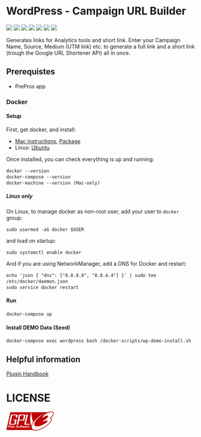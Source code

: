 # WordPress - Campaign URL Builder
[![](https://img.shields.io/badge/release-1.7.0-green.svg)](https://github.com/reatlat/wp-campaign-url-builder/releases/tag/v1.7.0)
[![](https://img.shields.io/badge/Sass-ready-ff69b4.svg?logo=sass)](https://sass-lang.com/)
[![](https://img.shields.io/badge/Docker-ready-blue.svg?logo=docker)](https://hub.docker.com/_/wordpress/)
[![](https://img.shields.io/badge/PHP_5.6-ready-777BB4.svg?logo=php)](https://php.net/)
[![](https://img.shields.io/badge/PHP_7.2-ready-777BB4.svg?logo=php)](https://php.net/)
[![](https://img.shields.io/badge/PHP_7.3-ready-777BB4.svg?logo=php)](https://php.net/)
[![](https://img.shields.io/badge/WordPress-5.0.3-blue.svg?logo=wordpress)](https://wordpress.org/)

Generates links for Analytics tools and short link.
Enter your Campaign Name, Source, Medium (UTM link) etc.
to generate a full link and a short link (trough the Google
URL Shortener API) all in once.

## Prerequistes

- PrePros app

### Docker

#### Setup
First, get docker, and install:
* [Mac instructions](https://docs.docker.com/docker-for-mac/), [Package](https://download.docker.com/mac/stable/Docker.dmg)
* Linux: [Ubuntu](https://docs.docker.com/engine/installation/linux/ubuntu/)

Once installed, you can check everything is up and running:
```
docker --version
docker-compose --version
docker-machine --version (Mac-only)
```
##### Linux only
On Linux, to manage docker as non-root user, add your user to ```docker``` group:
```
sudo usermod -aG docker $USER
```
and load on startup:
```
sudo systemctl enable docker
```
And if you are using NetworkManager, add a DNS for Docker and restart:
```
echo 'json { "dns": ["8.8.8.8", "8.8.4.4"] }' | sudo tee /etc/docker/daemon.json
sudo service docker restart
```

#### Run
```
docker-compose up
```

#### Install DEMO Data (Seed)
```
docker-compose exec wordpress bash /docker-scripts/wp-demo-install.sh
```

## Helpful information
[Plugin Handbook](https://developer.wordpress.org/plugins/wordpress-org/how-to-use-subversion/)

# LICENSE
[![GNU GPL v3.0](./includes/gplv3-127x51.png)](./LICENSE)
